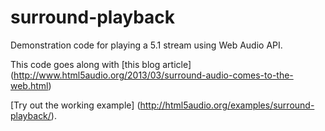 surround-playback
=================

Demonstration code for playing a 5.1 stream using Web Audio API.

This code goes along with [this blog article] (http://www.html5audio.org/2013/03/surround-audio-comes-to-the-web.html)

[Try out the working example] (http://html5audio.org/examples/surround-playback/).